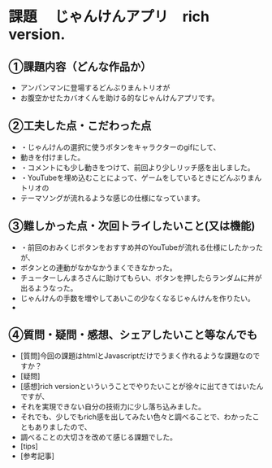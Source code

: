 # 課題　 じゃんけんアプリ　rich　version.

## ①課題内容（どんな作品か）
- アンパンマンに登場するどんぶりまんトリオが
- お腹空かせたカバオくんを助ける的なじゃんけんアプリです。

## ②工夫した点・こだわった点
- ・じゃんけんの選択に使うボタンをキャラクターのgifにして、
- 動きを付けました。
- ・コメントにも少し動きをつけて、前回より少しリッチ感を出しました。
- ・YouTubeを埋め込むことによって、ゲームをしているときにどんぶりまんトリオの
- テーマソングが流れるような感じの仕様になっています。

## ③難しかった点・次回トライしたいこと(又は機能)
- ・前回のおみくじボタンをおすすめ丼のYouTubeが流れる仕様にしたかったが、
- ボタンとの連動がなかなかうまくできなかった。
- チューターしんまろさんに助けてもらい、ボタンを押したらランダムに丼が出るようなった。
- じゃんけんの手数を増やしてあいこの少なくなるじゃんけんを作りたい。
- 

## ④質問・疑問・感想、シェアしたいこと等なんでも
- [質問]今回の課題はhtmlとJavascriptだけでうまく作れるような課題なのですか？
- [疑問]
- [感想]rich versionといういうことでやりたいことが徐々に出てきてはいたんですが、
- それを実現できない自分の技術力に少し落ち込みました。
- それでも、少しでもrich感を出してみたい色々と調べることで、わかったこともありましたので、
- 調べることの大切さを改めて感じる課題でした。
- [tips]
- [参考記事]
